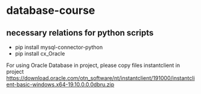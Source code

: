 # database-course

## necessary relations for python scripts
<ul>
<li>pip install mysql-connector-python</li>
<li>pip install cx_Oracle</li>
</ul>

For using Oracle Database in project, please copy files instantclient in project https://download.oracle.com/otn_software/nt/instantclient/191000/instantclient-basic-windows.x64-19.10.0.0.0dbru.zip